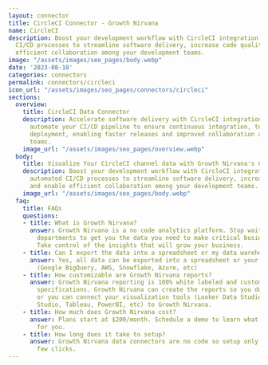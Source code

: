 ```yaml
---
layout: connector
title: CircleCI Connector - Growth Nirvana
name: CircleCI
description: Boost your development workflow with CircleCI integration. Leverage automated
  CI/CD processes to streamline software delivery, increase code quality, and enable
  efficient collaboration among your development teams.
image: "/assets/images/seo_pages/body.webp"
date: '2023-08-18'
categories: connectors
permalink: connectors/circleci
icon_url: "/assets/images/seo_pages/connectors/circleci"
sections:
  overview:
    title: CircleCI Data Connector
    description: Accelerate software delivery with CircleCI integration. Seamlessly
      automate your CI/CD pipeline to ensure continuous integration, testing, and
      deployment, enabling faster releases and improved collaboration across development
      teams.
    image_url: "/assets/images/seo_pages/overview.webp"
  body:
    title: Visualize Your CircleCI channel data with Growth Nirvana's CircleCI Connector
    description: Boost your development workflow with CircleCI integration. Leverage
      automated CI/CD processes to streamline software delivery, increase code quality,
      and enable efficient collaboration among your development teams.
    image_url: "/assets/images/seo_pages/body.webp"
  faq:
    title: FAQs
    questions:
    - title: What is Growth Nirvana?
      answer: Growth Nirvana is a no code analytics platform. Stop waiting for other
        departments to get you the data you need to make critical business decisions.
        Take control of the insights that will grow your business.
    - title: Can I export the data into a spreadsheet or my data warehouse?
      answer: Yes, all data can be exported into a spreadsheet or your data warehouse
        (Google BigQuery, AWS, Snowflake, Azure, etc)
    - title: How customizable are Growth Nirvana reports?
      answer: Growth Nirvana reporting is 100% white labeled and customized to your
        specifications. Growth Nirvana can create the reports so you don’t have to
        or you can connect your visualization tools (Looker Data Studio/Google Data
        Studio, Tableau, PowerBI, etc) to Growth Nirvana.
    - title: How much does Growth Nirvana cost?
      answer: Plans start at $200/month. Schedule a demo to learn what plan is best
        for you.
    - title: How long does it take to setup?
      answer: Growth Nirvana data connectors are no code so setup only requires a
        few clicks.
---
```

